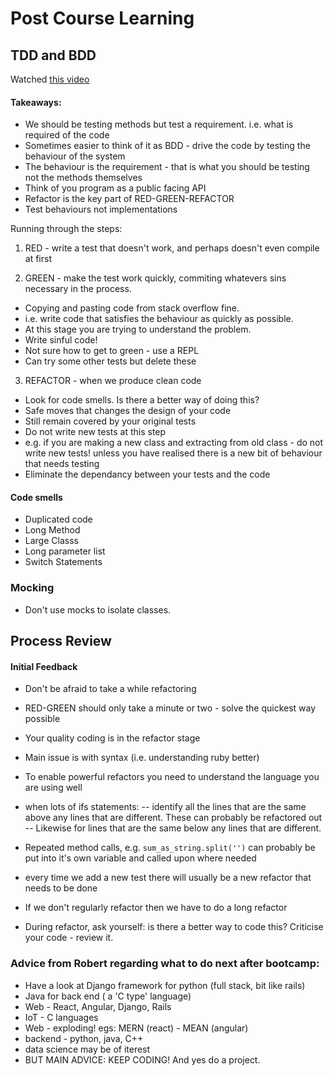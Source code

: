 # Post Course Learning

## TDD and BDD 
Watched [this video](https://www.youtube.com/watch?v=EZ05e7EMOLM&feature=youtu.be)
#### Takeaways:
- We should be testing methods but test a requirement. i.e. what is required of the code
- Sometimes easier to think of it as BDD - drive the code by testing the behaviour of the system
- The behaviour is the requirement - that is what you should be testing not the methods themselves
- Think of you program as a public facing API
- Refactor is the key part of RED-GREEN-REFACTOR
- Test behaviours not implementations

Running through the steps:

1. RED - write a test that doesn't work, and perhaps doesn't even compile at first

2. GREEN - make the test work quickly, commiting whatevers sins necessary in the process. 
- Copying and pasting code from stack overflow fine. 
- i.e. write code that satisfies the behaviour as quickly as possible.
- At this stage you are trying to understand the problem.
- Write sinful code!
- Not sure how to get to green - use a REPL
- Can try some other tests but delete these

3. REFACTOR - when we produce clean code
- Look for code smells. Is there a better way of doing this?
- Safe moves that changes the design of your code
- Still remain covered by your original tests
- Do not write new tests at this step
- e.g. if you are making a new class and extracting from old class - do not write new tests! unless you have realised there is a new bit of behaviour that needs testing
- Eliminate the dependancy between your tests and the code

#### Code smells
- Duplicated code 
- Long Method 
- Large Classs
- Long parameter list
- Switch Statements

### Mocking
- Don't use mocks to isolate classes. 

## Process Review
#### Initial Feedback

- Don't be afraid to take a while refactoring

- RED-GREEN should only take a minute or two - solve the quickest way possible

- Your quality coding is in the refactor stage

- Main issue is with syntax (i.e. understanding ruby better)

- To enable powerful refactors you need to understand the language you are using well

- when lots of ifs statements:
-- identify all the lines that are the same above any lines that are different. These can probably be refactored out
-- Likewise for lines that are the same below any lines that are different. 

- Repeated method calls, e.g. ```sum_as_string.split('')``` can probably be put into it's own variable and called upon where needed

- every time we add a new test there will usually be a new refactor that needs to be done
- If we don't regularly refactor then we have to do a long refactor
- During refactor, ask yourself: is there a better way to code this? Criticise your code - review it.


### Advice from Robert regarding what to do next after bootcamp:
- Have a look at Django framework for python (full stack, bit like rails)
- Java for back end ( a 'C type' language)
- Web - React, Angular, Django, Rails
- IoT - C languages
- Web - exploding! egs: MERN (react) - MEAN (angular)
- backend - python, java, C++
- data science may be of iterest
- BUT MAIN ADVICE: KEEP CODING! And yes do a project.


